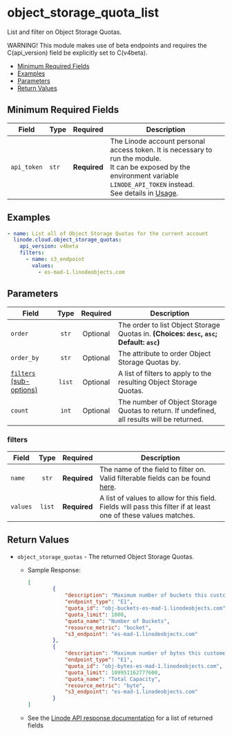 # object_storage_quota_list

List and filter on Object Storage Quotas.

WARNING! This module makes use of beta endpoints and requires the C(api_version) field be explicitly set to C(v4beta).

- [Minimum Required Fields](#minimum-required-fields)
- [Examples](#examples)
- [Parameters](#parameters)
- [Return Values](#return-values)

## Minimum Required Fields
| Field       | Type  | Required     | Description                                                                                                                                                                                                              |
|-------------|-------|--------------|--------------------------------------------------------------------------------------------------------------------------------------------------------------------------------------------------------------------------|
| `api_token` | `str` | **Required** | The Linode account personal access token. It is necessary to run the module. <br/>It can be exposed by the environment variable `LINODE_API_TOKEN` instead. <br/>See details in [Usage](https://github.com/linode/ansible_linode?tab=readme-ov-file#usage). |

## Examples

```yaml
- name: List all of Object Storage Quotas for the current account
  linode.cloud.object_storage_quotas:
    api_version: v4beta
    filters:
      - name: s3_endpoint
        values:
          - es-mad-1.linodeobjects.com 

```


## Parameters

| Field     | Type | Required | Description                                                                  |
|-----------|------|----------|------------------------------------------------------------------------------|
| `order` | <center>`str`</center> | <center>Optional</center> | The order to list Object Storage Quotas in.  **(Choices: `desc`, `asc`; Default: `asc`)** |
| `order_by` | <center>`str`</center> | <center>Optional</center> | The attribute to order Object Storage Quotas by.   |
| [`filters` (sub-options)](#filters) | <center>`list`</center> | <center>Optional</center> | A list of filters to apply to the resulting Object Storage Quotas.   |
| `count` | <center>`int`</center> | <center>Optional</center> | The number of Object Storage Quotas to return. If undefined, all results will be returned.   |

### filters

| Field     | Type | Required | Description                                                                  |
|-----------|------|----------|------------------------------------------------------------------------------|
| `name` | <center>`str`</center> | <center>**Required**</center> | The name of the field to filter on. Valid filterable fields can be found [here](https://techdocs.akamai.com/linode-api/reference/get-object-storage-quotas).   |
| `values` | <center>`list`</center> | <center>**Required**</center> | A list of values to allow for this field. Fields will pass this filter if at least one of these values matches.   |

## Return Values

- `object_storage_quotas` - The returned Object Storage Quotas.

    - Sample Response:
        ```json
        [
                {
                    "description": "Maximum number of buckets this customer is allowed to have on this endpoint",
                    "endpoint_type": "E1",
                    "quota_id": "obj-buckets-es-mad-1.linodeobjects.com",
                    "quota_limit": 1000,
                    "quota_name": "Number of Buckets",
                    "resource_metric": "bucket",
                    "s3_endpoint": "es-mad-1.linodeobjects.com"
                },
                {
                    "description": "Maximum number of bytes this customer is allowed to have on this endpoint",
                    "endpoint_type": "E1",
                    "quota_id": "obj-bytes-es-mad-1.linodeobjects.com",
                    "quota_limit": 109951162777600,
                    "quota_name": "Total Capacity",
                    "resource_metric": "byte",
                    "s3_endpoint": "es-mad-1.linodeobjects.com"
                }
        ]
        ```
    - See the [Linode API response documentation](https://techdocs.akamai.com/linode-api/reference/get-object-storage-quotas) for a list of returned fields


